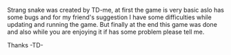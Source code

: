 Strang snake was created by TD-me, at first the game is very basic aslo has some bugs and for my friend's suggestion I have some difficulties while updating and running the game. But finally at the end this game was done and also while you are enjoying it if has some problem please tell me.

Thanks -TD-
